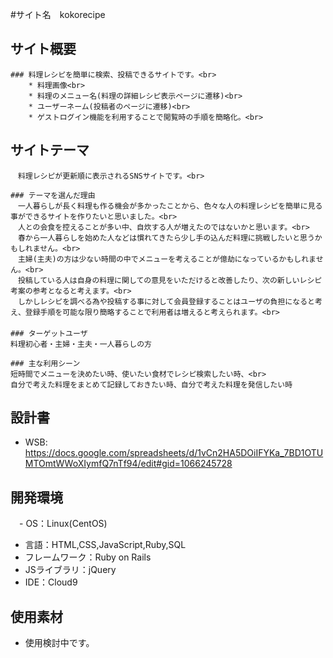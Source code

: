#サイト名　kokorecipe

  ## サイト概要<br>
  
    ### 料理レシピを簡単に検索、投稿できるサイトです。<br>
        * 料理画像<br>
        * 料理のメニュー名(料理の詳細レシピ表示ページに遷移)<br>
        * ユーザーネーム(投稿者のページに遷移)<br>
        * ゲストログイン機能を利用することで閲覧時の手順を簡略化。<br>
        
  ## サイトテーマ<br>
    　料理レシピが更新順に表示されるSNSサイトです。<br>
    
    ### テーマを選んだ理由
    　一人暮らしが長く料理も作る機会が多かったことから、色々な人の料理レシピを簡単に見る事ができるサイトを作りたいと思いました。<br>
    　人との会食を控えることが多い中、自炊する人が増えたのではないかと思います。<br>
    　春から一人暮らしを始めた人などは慣れてきたら少し手の込んだ料理に挑戦したいと思うかもしれません。<br>
    　主婦(主夫)の方は少ない時間の中でメニューを考えることが億劫になっているかもしれません。<br>
    　投稿している人は自身の料理に関しての意見をいただけると改善したり、次の新しいレシピ考案の参考となると考えます。<br>
    　しかしレシピを調べる為や投稿する事に対して会員登録することはユーザの負担になると考え、登録手順を可能な限り簡略することで利用者は増えると考えられます。<br>
    　
    ### ターゲットユーザ
    料理初心者・主婦・主夫・一人暮らしの方
    
    ### 主な利用シーン
    短時間でメニューを決めたい時、使いたい食材でレシピ検索したい時、<br>
    自分で考えた料理をまとめて記録しておきたい時、自分で考えた料理を発信したい時
    
  ## 設計書
  * WSB: https://docs.google.com/spreadsheets/d/1vCn2HA5DOiIFYKa_7BD1OTUMTOmtWWoXIymfQ7nTf94/edit#gid=1066245728
    
  ## 開発環境
　- OS：Linux(CentOS)
  - 言語：HTML,CSS,JavaScript,Ruby,SQL
  - フレームワーク：Ruby on Rails
  - JSライブラリ：jQuery
  - IDE：Cloud9
    
  ## 使用素材
  - 使用検討中です。